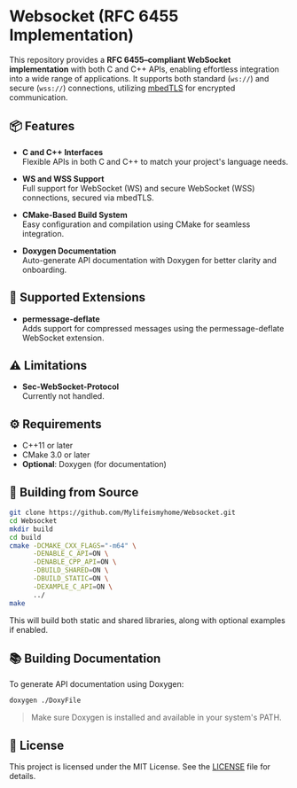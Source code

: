 # Websocket (RFC 6455 Implementation)

This repository provides a **RFC 6455–compliant WebSocket implementation** with both C and C++ APIs, enabling effortless integration into a wide range of applications. It supports both standard (`ws://`) and secure (`wss://`) connections, utilizing [mbedTLS](https://tls.mbed.org/) for encrypted communication.

## 📦 Features

- **C and C++ Interfaces**  
  Flexible APIs in both C and C++ to match your project's language needs.

- **WS and WSS Support**  
  Full support for WebSocket (WS) and secure WebSocket (WSS) connections, secured via mbedTLS.

- **CMake-Based Build System**  
  Easy configuration and compilation using CMake for seamless integration.

- **Doxygen Documentation**  
  Auto-generate API documentation with Doxygen for better clarity and onboarding.

## 🧩 Supported Extensions

- **permessage-deflate**  
  Adds support for compressed messages using the permessage-deflate WebSocket extension.

## ⚠️ Limitations

- **Sec-WebSocket-Protocol**  
  Currently not handled.

## ⚙️ Requirements

- C++11 or later
- CMake 3.0 or later
- **Optional**: Doxygen (for documentation)

## 🚀 Building from Source

```bash
git clone https://github.com/Mylifeismyhome/Websocket.git
cd Websocket
mkdir build
cd build
cmake -DCMAKE_CXX_FLAGS="-m64" \
      -DENABLE_C_API=ON \
      -DENABLE_CPP_API=ON \
      -DBUILD_SHARED=ON \
      -DBUILD_STATIC=ON \
      -DEXAMPLE_C_API=ON \
      ../
make
```

This will build both static and shared libraries, along with optional examples if enabled.

## 📚 Building Documentation

To generate API documentation using Doxygen:

```bash
doxygen ./DoxyFile
```

> Make sure Doxygen is installed and available in your system's PATH.

## 📄 License

This project is licensed under the MIT License. See the [LICENSE](LICENSE) file for details.
